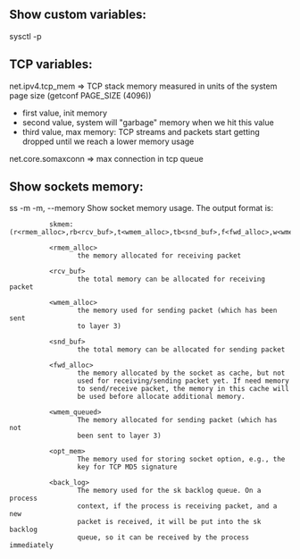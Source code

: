 Show custom variables:
----------------------

sysctl -p

TCP variables:
--------------

net.ipv4.tcp_mem => TCP stack memory measured in units of the system page size (getconf PAGE_SIZE (4096))
- first value, init memory
- second value, system will "garbage" memory when we hit this value
- third value, max memory: TCP streams and packets start getting dropped until we reach a lower memory usage

net.core.somaxconn => max connection in tcp queue

Show sockets memory:
--------------------

ss -m
-m, --memory
              Show socket memory usage. The output format is:

              skmem:(r<rmem_alloc>,rb<rcv_buf>,t<wmem_alloc>,tb<snd_buf>,f<fwd_alloc>,w<wmem_queued>,o<opt_mem>,bl<back_log>)

              <rmem_alloc>
                     the memory allocated for receiving packet

              <rcv_buf>
                     the total memory can be allocated for receiving packet

              <wmem_alloc>
                     the memory used for sending packet (which has been sent
                     to layer 3)

              <snd_buf>
                     the total memory can be allocated for sending packet

              <fwd_alloc>
                     the memory allocated by the socket as cache, but not
                     used for receiving/sending packet yet. If need memory
                     to send/receive packet, the memory in this cache will
                     be used before allocate additional memory.

              <wmem_queued>
                     The memory allocated for sending packet (which has not
                     been sent to layer 3)

              <opt_mem>
                     The memory used for storing socket option, e.g., the
                     key for TCP MD5 signature

              <back_log>
                     The memory used for the sk backlog queue. On a process
                     context, if the process is receiving packet, and a new
                     packet is received, it will be put into the sk backlog
                     queue, so it can be received by the process immediately
